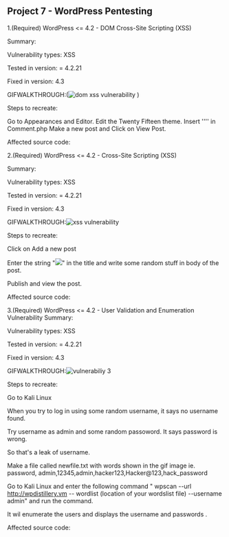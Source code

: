 ## Project 7 - WordPress Pentesting

1.(Required) WordPress <= 4.2 - DOM  Cross-Site Scripting (XSS)

Summary: 

  Vulnerability types: XSS

  Tested in version: = 4.2.21
        
   Fixed in version: 4.3

GIFWALKTHROUGH:(![dom xss vulnerability](https://user-images.githubusercontent.com/17356647/46977771-a5302a80-d092-11e8-92fc-be91a98563c4.gif)
)

Steps to recreate: 

  Go to Appearances and Editor.
  Edit the Twenty Fifteen theme.
  Insert ''<SCRIPT>alert('XSS')</SCRIPT>'' in Comment.php
  Make a new post and Click on View Post.
  
 Affected source code:
  
2.(Required) WordPress <= 4.2 -  Cross-Site Scripting (XSS)

Summary:

Vulnerability types: XSS

  Tested in version: = 4.2.21
        
   Fixed in version: 4.3
   
   GIFWALKTHROUGH:![xss vulnerability](https://user-images.githubusercontent.com/17356647/46978126-a3b33200-d093-11e8-9b5b-e9a5c82c6ee8.gif)
   
   Steps to recreate:
   
   Click on Add a new post
   
   Enter the string "<IMG SRC="#" ONERROR="alert('XSS')"/>" in the title and write some random stuff in body of the post.
   
   Publish and view the post.
   
  Affected source code: 
   
 3.(Required) WordPress <= 4.2 -  User Validation and Enumeration Vulnerability
 Summary:

  Vulnerability types: XSS

  Tested in version: = 4.2.21
        
   Fixed in version: 4.3
   
   GIFWALKTHROUGH:![vulnerabiliy 3](https://user-images.githubusercontent.com/17356647/46978263-1e7c4d00-d094-11e8-8029-8ea3d67f1a31.gif)
   
 Steps to recreate:
 
 Go to Kali Linux
 
 When you try to log in using some random username, it says no username found.
 
 Try username as admin and some random passoword. It says password is wrong.
 
 So that's a leak of username.
 
 Make a file called newfile.txt with words shown in the gif image ie. password, admin,12345,admin,hacker123,Hacker@123,hack_password
 
 Go to Kali Linux and enter the following command " wpscan --url http://wpdistillery.vm  -- wordlist (location of your wordslist file) --username admin" and run the command.
 
 It wil enumerate the users and displays the username and passwords .
 
Affected source code: 

   
   


